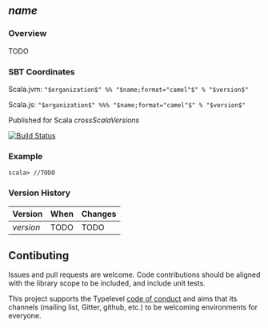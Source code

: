 ## $name$

### Overview

TODO

### SBT Coordinates

Scala.jvm: `"$organization$" %% "$name;format="camel"$" % "$version$"`

Scala.js: `"$organization$" %%% "$name;format="camel"$" % "$version$"`

Published for Scala $crossScalaVersions$

[![Build Status](https://travis-ci.org/$developer$/$name;format="camel"$.svg?branch=master)](https://travis-ci.org/$developer$/$name;format="camel"$)

### Example

```
scala> //TODO
```

### Version History 

| Version | When   | Changes |
| --------| -------| --------|
| $version$ | TODO | TODO|

## Contibuting

Issues and pull requests are welcome. Code contributions should be aligned with the library scope to be included, and include unit tests.

This project supports the Typelevel [code of conduct](http://typelevel.org/conduct.html) and aims that its channels (mailing list, Gitter, github, etc.) to be welcoming environments for everyone.

